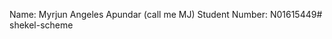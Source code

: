 Name: Myrjun Angeles Apundar (call me MJ)
Student Number: N01615449#   s h e k e l - s c h e m e  
 